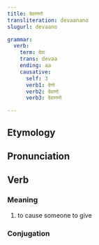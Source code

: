 ```yaml
---
title: देवाणणो
transliteration: devaanano
slugurl: devaano

grammar: 
  verb:
    term: देवा
    trans: devaa
    ending: aa
    causative: 
      self: 3
      verb1: देणो
      verb2: देवाणो
      verb3: देवाणणो

---
```

## Etymology

## Pronunciation

## Verb
### Meaning
1. to cause someone to give

### Conjugation
<verb-conj :grammar="grammar"></verb-conj>